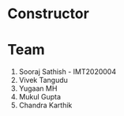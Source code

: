 # Constructor

# Team
1. Sooraj Sathish - IMT2020004
2. Vivek Tangudu
3. Yugaan MH
4. Mukul Gupta
5. Chandra Karthik



